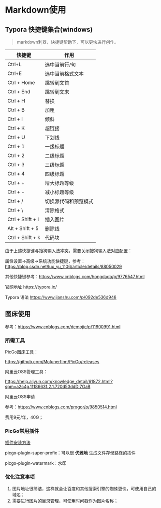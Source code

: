 # Markdown使用

## Typora 快捷键集合(windows)

>   markdown利器，快捷键帮助下，可以更快进行创作。

| 快捷键           | 作用                 |
| ---------------- | -------------------- |
| Ctrl+L           | 选中当前行/句        |
| Ctrl+E           | 选中当前格式文本     |
| Ctrl + Home      | 跳转到文首           |
| Ctrl + End       | 跳转到文末           |
| Ctrl + H         | 替换                 |
| Ctrl + B         | 加粗                 |
| Ctrl + I         | 倾斜                 |
| Ctrl + K         | 超链接               |
| Ctrl + U         | 下划线               |
| Ctrl + 1         | 一级标题             |
| Ctrl + 2         | 二级标题             |
| Ctrl + 3         | 三级标题             |
| Ctrl + 4         | 四级标题             |
| Ctrl + +         | 增大标题等级         |
| Ctrl + -         | 减小标题等级         |
| Ctrl + /         | 切换源代码和预览模式 |
| Ctrl + \         | 清除格式             |
| Ctrl + Shift + I | 插入图片             |
| Alt + Shift + 5  | 删除线               |
| Ctrl + Shift + k | 代码块               |

由于上述快捷键与搜狗输入法冲突，需要关闭搜狗输入法对应配置：

属性设置->高级->系统功能快捷键，参考：https://blog.csdn.net/luo_yu_1106/article/details/88050029

其他快捷键参考：https://www.cnblogs.com/hongdada/p/9776547.html


官网地址 https://typora.io/

Typora 语法 https://www.jianshu.com/p/092de536d948


## 图床使用

参考：https://www.cnblogs.com/demojie/p/11600991.html



### 所需工具

PicGo图床工具：

https://github.com/Molunerfinn/PicGo/releases

阿里云OSS管理工具：

https://help.aliyun.com/knowledge_detail/61872.html?spm=a2c4g.11186631.2.1.720d53ddDI7OaB

阿里云OSS申请

参考：https://www.cnblogs.com/progor/p/9850514.html

费用9元/年，40G；



### PicGo常用插件

[插件安装方法](https://picgo.github.io/PicGo-Doc/zh/guide/config.html#%E6%8F%92%E4%BB%B6%E8%AE%BE%E7%BD%AE)

picgo-plugin-super-prefix：可以很 **优雅地** 生成文件存储路径的插件

picgo-plugin-watermark：水印

### 优化注意事项

1.  图片地址很简洁，这样就会让百度和其他搜索引擎的蜘蛛更快，可使用自己的域名；
2.  需要进行图片的目录管理，可使用时间戳作为图片名称；

